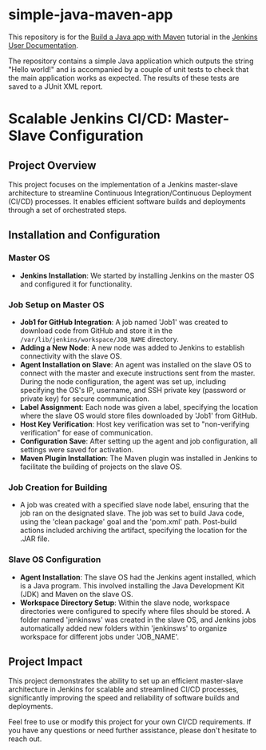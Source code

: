 # simple-java-maven-app

This repository is for the
[Build a Java app with Maven](https://jenkins.io/doc/tutorials/build-a-java-app-with-maven/)
tutorial in the [Jenkins User Documentation](https://jenkins.io/doc/).

The repository contains a simple Java application which outputs the string
"Hello world!" and is accompanied by a couple of unit tests to check that the
main application works as expected. The results of these tests are saved to a
JUnit XML report.

# Scalable Jenkins CI/CD: Master-Slave Configuration

## Project Overview

This project focuses on the implementation of a Jenkins master-slave architecture to streamline Continuous Integration/Continuous Deployment (CI/CD) processes. It enables efficient software builds and deployments through a set of orchestrated steps.

## Installation and Configuration

### Master OS

- **Jenkins Installation**: We started by installing Jenkins on the master OS and configured it for functionality.

### Job Setup on Master OS

- **Job1 for GitHub Integration**: A job named 'Job1' was created to download code from GitHub and store it in the `/var/lib/jenkins/workspace/JOB_NAME` directory.
- **Adding a New Node**: A new node was added to Jenkins to establish connectivity with the slave OS.
- **Agent Installation on Slave**: An agent was installed on the slave OS to connect with the master and execute instructions sent from the master. During the node configuration, the agent was set up, including specifying the OS's IP, username, and SSH private key (password or private key) for secure communication.
- **Label Assignment**: Each node was given a label, specifying the location where the slave OS would store files downloaded by 'Job1' from GitHub.
- **Host Key Verification**: Host key verification was set to "non-verifying verification" for ease of communication.
- **Configuration Save**: After setting up the agent and job configuration, all settings were saved for activation.
- **Maven Plugin Installation**: The Maven plugin was installed in Jenkins to facilitate the building of projects on the slave OS.

### Job Creation for Building

- A job was created with a specified slave node label, ensuring that the job ran on the designated slave. The job was set to build Java code, using the 'clean package' goal and the 'pom.xml' path. Post-build actions included archiving the artifact, specifying the location for the .JAR file.

### Slave OS Configuration

- **Agent Installation**: The slave OS had the Jenkins agent installed, which is a Java program. This involved installing the Java Development Kit (JDK) and Maven on the slave OS.
- **Workspace Directory Setup**: Within the slave node, workspace directories were configured to specify where files should be stored. A folder named 'jenkinsws' was created in the slave OS, and Jenkins jobs automatically added new folders within 'jenkinsws' to organize workspace for different jobs under 'JOB_NAME'.

## Project Impact

This project demonstrates the ability to set up an efficient master-slave architecture in Jenkins for scalable and streamlined CI/CD processes, significantly improving the speed and reliability of software builds and deployments.

Feel free to use or modify this project for your own CI/CD requirements. If you have any questions or need further assistance, please don't hesitate to reach out.

